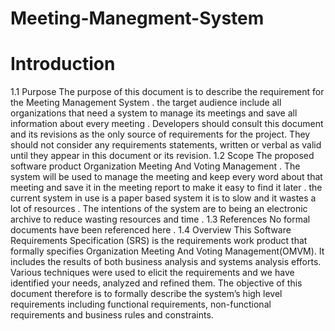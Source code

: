 # Meeting-Manegment-System
# Introduction
1.1	Purpose
The purpose of this document is to describe the requirement for the Meeting Management System . the target audience include all organizations that need a system to manage its meetings and save all information about every meeting .
Developers should consult this document and its revisions as the only source of requirements for the project. They should not consider any requirements statements, written or verbal as valid until they appear in this document or its revision.
1.2	Scope 
The proposed software product Organization Meeting And Voting Management . The system will be used to manage the meeting and keep every word about that meeting and save it in the meeting report to make it easy to find it later . the current system in use is a paper based system it is to slow and it wastes a lot of resources . The intentions of the system are to being an electronic archive to reduce wasting  resources and time . 
1.3	References 
No formal documents have been referenced here .
1.4	Overview
This Software Requirements Specification (SRS) is the requirements work product that formally specifies Organization Meeting And Voting Management(OMVM). It includes the results of both business analysis and systems analysis efforts. Various techniques were used to elicit the requirements and we have identified your needs, analyzed and refined them. The objective of this document therefore is to formally describe the system’s high level requirements including functional requirements, non-functional requirements and business rules and constraints.
